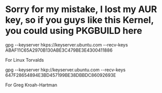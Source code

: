 # Sorry for my mistake, I lost my AUR key, so if you guys like this Kernel, you could using PKGBUILD here #

gpg --keyserver hkps://keyserver.ubuntu.com --recv-keys ABAF11C65A2970B130ABE3C479BE3E4300411886

For Linux Torvalds

gpg --keyserver hkp://keyserver.ubuntu.com --recv-keys 647F28654894E3BD457199BE38DBBDC86092693E

For Greg Kroah-Hartman
